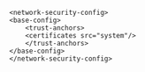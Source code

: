     <network-security-config>
    <base-config>
        <trust-anchors>
        <certificates src="system"/>
        </trust-anchors>
    </base-config>
    </network-security-config>
